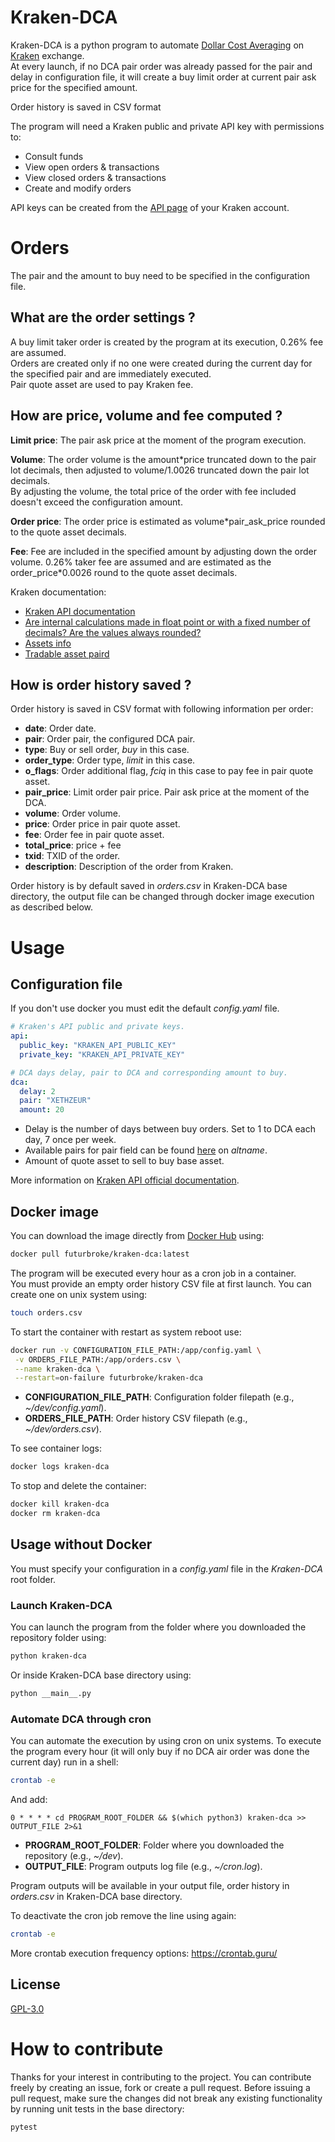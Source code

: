 # Kraken-DCA
Kraken-DCA is a python program to automate
[Dollar Cost Averaging](https://www.investopedia.com/terms/d/dollarcostaveraging.asp) on 
[Kraken](https://kraken.com) exchange.<br>
At every launch, if no DCA pair order was already passed for the pair and delay in configuration 
file, it will create a buy limit order at current pair ask price for the specified amount.

Order history is saved in CSV format

The program will need a Kraken public and private API key with permissions to:
- Consult funds
- View open orders & transactions
- View closed orders & transactions
- Create and modify orders

API keys can be created from the [API page](https://www.kraken.com/u/security/api) of your Kraken account.

# Orders
The pair and the amount to buy need to be specified in the configuration file.

## What are the order settings ?
A buy limit taker order is created by the program at its execution, 0.26% fee are assumed.<br>
Orders are created only if no one were created during the current day for the specified pair and are immediately 
executed.<br>
Pair quote asset are used to pay Kraken fee.

## How are price, volume and fee computed ?
**Limit price**: The pair ask price at the moment of the program execution.

**Volume**: The order volume is the amount*price truncated down to the pair lot decimals, then adjusted to volume/1.0026
truncated down the pair lot decimals.<br>
By adjusting the volume, the total price of the order with fee included doesn't exceed the configuration amount.<br>

**Order price**: The order price is estimated as volume*pair_ask_price rounded to the quote asset decimals.

**Fee**: Fee are included in the specified amount by adjusting down the order volume.
0.26% taker fee are assumed and are estimated as the order_price*0.0026 round to the quote asset decimals.

Kraken documentation:
- [Kraken API documentation](https://www.kraken.com/en-us/features/api)
- [Are internal calculations made in float point or with a fixed number of decimals? Are the values always rounded?](https://support.kraken.com/hc/en-us/articles/201988998-Are-internal-calculations-made-in-float-point-or-with-a-fixed-number-of-decimals-Are-the-values-always-rounded-)
- [Assets info](https://api.kraken.com/0/public/Assets)
- [Tradable asset paird](https://api.kraken.com/0/public/AssetPairs)

## How is order history saved ?

Order history is saved in CSV format with following information per order:
- **date**: Order date.
- **pair**: Order pair, the configured DCA pair.
- **type**: Buy or sell order, *buy* in this case.
- **order_type**: Order type, *limit* in this case.
- **o_flags**: Order additional flag, *fciq* in this case to pay fee in pair quote asset.
- **pair_price**: Limit order pair price. Pair ask price at the moment of the DCA.
- **volume**: Order volume.
- **price**: Order price in pair quote asset.
- **fee**: Order fee in pair quote asset.
- **total_price**: price + fee
- **txid**: TXID of the order.
- **description**: Description of the order from Kraken.

Order history is by default saved in *orders.csv* in Kraken-DCA base directory, 
the output file can be changed through docker image execution as described below.

# Usage
## Configuration file
If you don't use docker you must edit the default *config.yaml* file.

```yaml
# Kraken's API public and private keys.
api:
  public_key: "KRAKEN_API_PUBLIC_KEY"
  private_key: "KRAKEN_API_PRIVATE_KEY"

# DCA days delay, pair to DCA and corresponding amount to buy.
dca:
  delay: 2
  pair: "XETHZEUR"
  amount: 20
```
- Delay is the number of days between buy orders. Set to 1 to DCA each day, 7 once per week.
- Available pairs for pair field can be found [here](https://api.kraken.com/0/public/AssetPairs) on *altname*.
- Amount of quote asset to sell to buy base asset.

More information on 
[Kraken API official documentation](https://support.kraken.com/hc/en-us/articles/360000920306-Ticker-pairs).

## Docker image
You can download the image directly from [Docker Hub](https://hub.docker.com/) using:
```sh
docker pull futurbroke/kraken-dca:latest
```
The program will be executed every hour as a cron job in a container.<br>
You must provide an empty order history CSV file at first launch. You can create one on unix system using:
```sh
touch orders.csv
```
To start the container with restart as system reboot use:
```sh
docker run -v CONFIGURATION_FILE_PATH:/app/config.yaml \
 -v ORDERS_FILE_PATH:/app/orders.csv \
 --name kraken-dca \
 --restart=on-failure futurbroke/kraken-dca
```
- **CONFIGURATION_FILE_PATH**: Configuration folder filepath (e.g., *~/dev/config.yaml*).
- **ORDERS_FILE_PATH**: Order history CSV filepath (e.g., *~/dev/orders.csv*).

To see container logs:
```sh
docker logs kraken-dca
```
To stop and delete the container:
```sh
docker kill kraken-dca
docker rm kraken-dca
```

## Usage without Docker
You must specify your configuration in a *config.yaml* file in the *Kraken-DCA* root folder.
### Launch Kraken-DCA
You can launch the program from the folder where you downloaded the repository folder using:
```sh
python kraken-dca
```
Or inside Kraken-DCA base directory using:
```sh
python __main__.py
```
### Automate DCA through cron
You can automate the execution by using cron on unix systems.
To execute the program every hour (it will only buy if no DCA air order was done the current day) run in a shell:
```sh
crontab -e
```
And add:
```
0 * * * * cd PROGRAM_ROOT_FOLDER && $(which python3) kraken-dca >> OUTPUT_FILE 2>&1
```
- **PROGRAM_ROOT_FOLDER**: Folder where you downloaded the repository (e.g., *~/dev*).<br>
- **OUTPUT_FILE**: Program outputs log file (e.g., *~/cron.log*).<br>

Program outputs will be available in your output file, order history in *orders.csv* in Kraken-DCA base directory.

To deactivate the cron job remove the line using again:
```sh
crontab -e
```

More crontab execution frequency options: https://crontab.guru/

## License
[GPL-3.0](https://github.com/FuturBroke/kraken-dca/blob/main/README.md)

# How to contribute
Thanks for your interest in contributing to the project. You can contribute freely by creating an issue, fork or create 
a pull request. Before issuing a pull request, make sure the changes did not break any existing functionality by 
running unit tests in the base directory:
```sh
pytest
```
